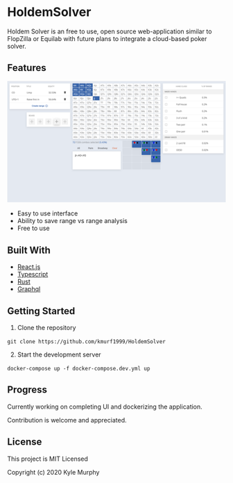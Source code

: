 # HoldemSolver

Holdem Solver is an free to use, open source web-application similar to FlopZilla or Equilab with future plans to integrate a cloud-based poker solver.

## Features

![UI so far](/screenshots/1.png?raw=true "UI So Far")

- Easy to use interface
- Ability to save range vs range analysis
- Free to use

## **Built With**

- [React.js][1]
- [Typescript][2]
- [Rust][3]
- [Graphql][4]

[1]: https://reactjs.org/
[2]: https://www.typescriptlang.org/
[3]: https://www.rust-lang.org/
[4]: https://graphql.org/

## Getting Started

1. Clone the repository

`git clone https://github.com/kmurf1999/HoldemSolver`

2. Start the development server

`docker-compose up -f docker-compose.dev.yml up`

## Progress

Currently working on completing UI and dockerizing the application.

Contribution is welcome and appreciated.

## License

This project is MIT Licensed

Copyright (c) 2020 Kyle Murphy

